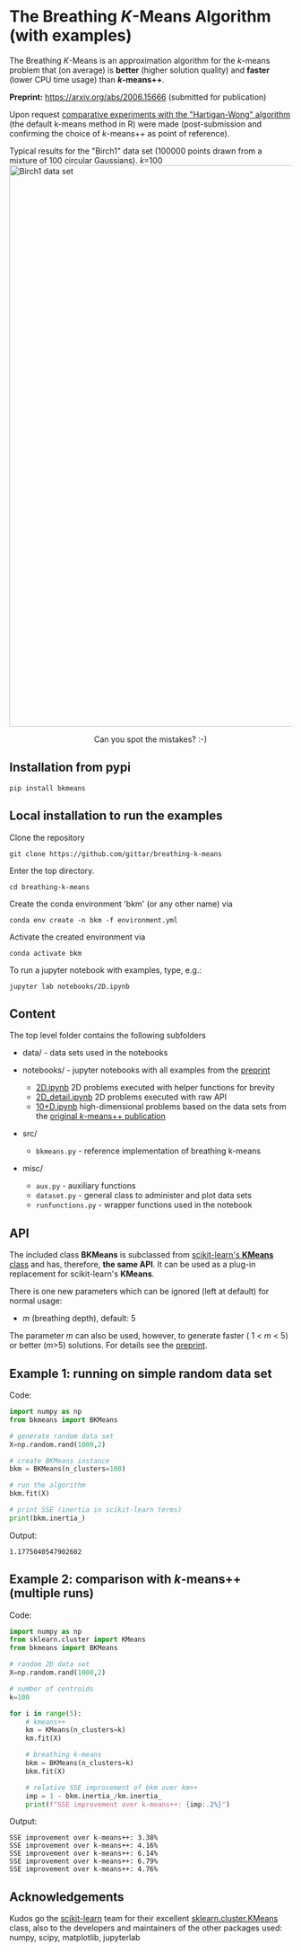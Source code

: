 
# The Breathing *K*-Means Algorithm (with examples)

The Breathing *K*-Means is an approximation algorithm for the *k*-means problem that (on average) is **better** (higher solution quality) and **faster** (lower CPU time usage) than  ***k*-means++**. 

**Preprint:**
https://arxiv.org/abs/2006.15666 (submitted for publication)

Upon request [comparative experiments with the "Hartigan-Wong" algorithm](./HartiganWong/hartiganwong.md) (the default k-means method in R) were made (post-submission and confirming the choice of *k*-means++ as point of reference).

Typical results for the "Birch1" data set (100000 points drawn from a mixture of 100 circular Gaussians). *k*=100
<img src="./img/Birch1.png" alt="Birch1 data set" width="1000" />
<p align="center">Can you spot the mistakes? :-)</p>

## Installation from pypi
```
pip install bkmeans
```
## Local installation to run the examples
Clone the repository

```shell
git clone https://github.com/gittar/breathing-k-means
```
Enter the top directory.

```shell
cd breathing-k-means
```
Create the conda environment 'bkm' (or any other name) via

```shell
conda env create -n bkm -f environment.yml
```
Activate the created environment via

```shell
conda activate bkm
```

 To run a jupyter notebook with examples, type, e.g.:

```shell
jupyter lab notebooks/2D.ipynb
```

## Content
The top level folder contains the following subfolders
* data/ - data sets used in the notebooks
* notebooks/ - jupyter notebooks with all examples from the [preprint](https://arxiv.org/abs/2006.15666)
  * [2D.ipynb](notebooks/2D.ipynb) 2D problems executed with helper functions for brevity
  * [2D_detail.ipynb](notebooks/2D_detail.ipynb) 2D problems executed with raw API
  * [10+D.ipynb](notebooks/10+D.ipynb) high-dimensional problems based on the data sets from the [original *k*-means++ publication](https://theory.stanford.edu/~sergei/papers/kMeansPP-soda.pdf)

* src/  
  * ``bkmeans.py`` - reference implementation of breathing k-means
* misc/
  * `aux.py` - auxiliary functions
  * `dataset.py` - general class to administer and plot data sets
  * `runfunctions.py`  - wrapper functions used in the notebook

## API

The included class **BKMeans** is subclassed from [scikit-learn's **KMeans** class](https://scikit-learn.org/stable/modules/generated/sklearn.cluster.KMeans.html)
and has, therefore, **the same API**. It can be used as a plug-in replacement for scikit-learn's **KMeans**. 

There is one new parameters which can be ignored (left at default) for normal usage:

* *m* (breathing depth), default: 5

The parameter *m* can also be used, however, to generate faster ( 1 < *m* < 5) or better (*m*>5) solutions. For details see the [preprint](https://arxiv.org/abs/2006.15666).

## Example 1: running on simple random data set
Code:
```python
import numpy as np
from bkmeans import BKMeans

# generate random data set
X=np.random.rand(1000,2)

# create BKMeans instance
bkm = BKMeans(n_clusters=100)

# run the algorithm
bkm.fit(X)

# print SSE (inertia in scikit-learn terms)
print(bkm.inertia_)
```
Output:
```
1.1775040547902602
```

## Example 2: comparison with *k*-means++ (multiple runs)
Code:
```python
import numpy as np
from sklearn.cluster import KMeans
from bkmeans import BKMeans

# random 2D data set
X=np.random.rand(1000,2)

# number of centroids
k=100

for i in range(5):
    # kmeans++
    km = KMeans(n_clusters=k)
    km.fit(X)

    # breathing k-means
    bkm = BKMeans(n_clusters=k)
    bkm.fit(X)

    # relative SSE improvement of bkm over km++
    imp = 1 - bkm.inertia_/km.inertia_
    print(f"SSE improvement over k-means++: {imp:.2%}")
```
Output:

```
SSE improvement over k-means++: 3.38%
SSE improvement over k-means++: 4.16%
SSE improvement over k-means++: 6.14%
SSE improvement over k-means++: 6.79%
SSE improvement over k-means++: 4.76%
```

## Acknowledgements
Kudos go the [scikit-learn](https://scikit-learn.org/) team  for their excellent  [sklearn.cluster.KMeans](https://scikit-learn.org/stable/modules/generated/sklearn.cluster.KMeans.html#sklearn.cluster.KMeans) class, also to the developers and maintainers of the other packages used: numpy, scipy, matplotlib, jupyterlab


